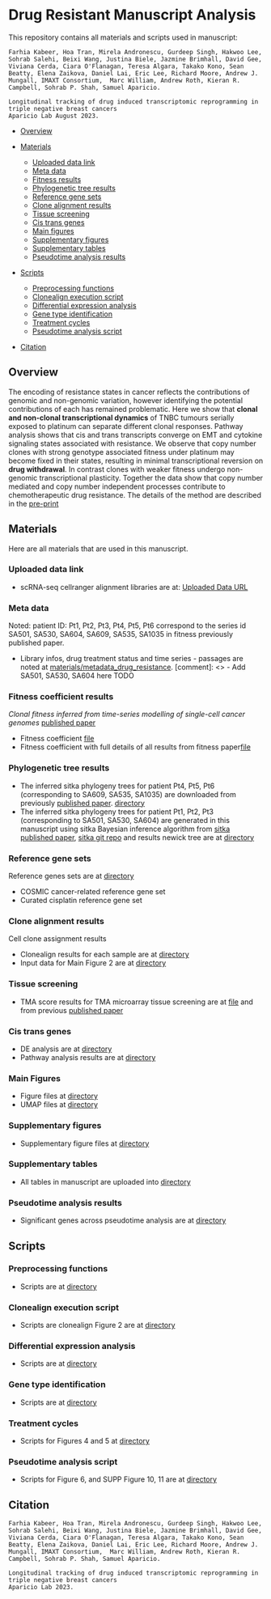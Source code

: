 
# Drug Resistant Manuscript Analysis

This repository contains all materials and scripts used in manuscript: 
```
Farhia Kabeer, Hoa Tran, Mirela Andronescu, Gurdeep Singh, Hakwoo Lee, Sohrab Salehi, Beixi Wang, Justina Biele, Jazmine Brimhall, David Gee, Viviana Cerda, Ciara O'Flanagan, Teresa Algara, Takako Kono, Sean Beatty, Elena Zaikova, Daniel Lai, Eric Lee, Richard Moore, Andrew J. Mungall, IMAXT Consortium,  Marc William, Andrew Roth, Kieran R. Campbell, Sohrab P. Shah, Samuel Aparicio.

Longitudinal tracking of drug induced transcriptomic reprogramming in triple negative breast cancers
Aparicio Lab August 2023. 

```

- [Overview](#overview)
- [Materials](#materials)
  - [Uploaded data link](#uploaded-data-link)
  - [Meta data](#meta-data)
  - [Fitness results](#fitness-coefficient-results)
  - [Phylogenetic tree results](#phylogenetic-tree-results)
  - [Reference gene sets](#reference-gene-sets)
  - [Clone alignment results](#clone-alignment-results)
  - [Tissue screening](#tissue-screening)
  - [Cis trans genes](#cis-trans-genes)
  - [Main figures](#main-figures)
  - [Supplementary figures](#supplementary-figures)
  - [Supplementary tables](#supplementary-tables)
  - [Pseudotime analysis results](#pseudotime-analysis-results)
 
- [Scripts](#scripts)
  - [Preprocessing functions](#preprocessing-functions)
  - [Clonealign execution script](#clonealign-execution-script)
  - [Differential expression analysis](#differential-expression-analysis)
  - [Gene type identification](#gene-type-identification)
  - [Treatment cycles](#treatment-cycles)
  - [Pseudotime analysis script](#pseudotime-analysis-script)
- [Citation](#citation)


## Overview

The encoding of resistance states in cancer reflects the contributions of genomic and non-genomic variation, however identifying the potential contributions of each has remained problematic. Here we show that **clonal and non-clonal transcriptional dynamics** of TNBC tumours serially exposed to platinum can separate different clonal responses. Pathway analysis shows that cis and trans transcripts converge on EMT and cytokine signaling states associated with resistance. We observe that copy number clones with strong genotype associated fitness under platinum may become fixed in their states, resulting in minimal transcriptional reversion on **drug withdrawal**. In contrast clones with weaker fitness undergo non-genomic transcriptional plasticity. Together the data show that copy number mediated and copy number independent processes contribute to chemotherapeutic drug resistance.
The details of the method are described in the [pre-print](https://www.biorxiv.org/content/uploadme_TODO) 



## Materials
Here are all materials that are used in this manuscript. 

### Uploaded data link
- scRNA-seq cellranger alignment libraries are at: [Uploaded Data URL](https://ega-archive.org/studies/EGAS00001007242)


### Meta data
Noted: patient ID: Pt1, Pt2, Pt3, Pt4, Pt5, Pt6 correspond to the series id SA501, SA530, SA604, SA609, SA535, SA1035 in fitness previously published paper. 
- Library infos, drug treatment status and time series - passages are noted at [materials/metadata_drug_resistance](https://github.com/molonc/drug_resistant_material/tree/main/materials/metadata_drug_resistance/). 
[comment]: <> - Add SA501, SA530, SA604 here TODO


### Fitness coefficient results
*Clonal fitness inferred from time-series modelling of single-cell cancer genomes* [published paper](http://dx.doi.org/10.1038/s41586-021-03648-3)

- Fitness coefficient [file](https://github.com/molonc/drug_resistant_material/tree/main/materials/fitness_paper_DLP/SUPP_Table2_fitness_coefficients.csv.gz)
- Fitness coefficient with full details of all results from fitness paper[file](https://github.com/molonc/drug_resistant_material/tree/main/materials/fitness_paper_DLP/master_file_fitness_materials_373358_2_data_set_3595534_qnqbt5_results.xlsx)


### Phylogenetic tree results

- The inferred sitka phylogeny trees for patient Pt4, Pt5, Pt6 (corresponding to SA609, SA535, SA1035) are downloaded from previously [published paper](http://dx.doi.org/10.1038/s41586-021-03648-3). [directory](https://github.com/molonc/drug_resistant_material/tree/main/materials/fitness_paper_DLP/)
- The inferred sitka phylogeny trees for patient Pt1, Pt2, Pt3 (corresponding to SA501, SA530, SA604) are generated in this manuscript using sitka Bayesian inference algorithm from [sitka published paper](https://peercommunityjournal.org/articles/10.24072/pcjournal.292/), [sitka git repo](https://github.com/UBC-Stat-ML/sitkatree/) and results newick tree are at [directory](https://github.com/molonc/drug_resistant_material/tree/main/materials/fitness_paper_DLP/)


### Reference gene sets
Reference genes sets are at [directory](https://github.com/molonc/drug_resistant_material/tree/main/materials/biodatabase/)
- COSMIC cancer-related reference gene set
- Curated cisplatin reference gene set 


### Clone alignment results
Cell clone assignment results
- Clonealign results for each sample are at [directory](https://github.com/molonc/drug_resistant_material/tree/main/materials/clonealign_results/clonealign/)
- Input data for Main Figure 2 are at [directory](https://github.com/molonc/drug_resistant_material/tree/main/materials/clonealign_plot)

### Tissue screening
- TMA score results for TMA microarray tissue screening are at [file](https://github.com/molonc/drug_resistant_material/blob/main/materials/metadata_drug_resistance/TMA20-001%20TMA_FK3%20with%20scores.xls) and from previous [published paper](http://dx.doi.org/10.1038/s41586-021-03648-3)

### Cis trans genes 
- DE analysis are at [directory](https://github.com/molonc/drug_resistant_material/tree/main/materials/cis_trans/) 
- Pathway analysis results are at [directory](https://github.com/molonc/drug_resistant_material/tree/main/materials/pathway)

### Main Figures 
- Figure files at [directory](https://github.com/molonc/drug_resistant_material/tree/main/materials/main_figures/) 
- UMAP files at [directory](https://github.com/molonc/drug_resistant_material/tree/main/materials/umap_figs/) 

### Supplementary figures 
- Supplementary figure files at [directory](https://github.com/molonc/drug_resistant_material/tree/main/materials/supplementary_figures/) 

### Supplementary tables
- All tables in manuscript are uploaded into [directory](https://github.com/molonc/drug_resistant_material/tree/main/materials/supplementary_tables/) 

### Pseudotime analysis results
- Significant genes across pseudotime analysis are at [directory](https://github.com/molonc/drug_resistant_material/tree/main/materials/trajectory_genes/)


## Scripts

### Preprocessing functions
- Scripts are at [directory](https://github.com/molonc/drug_resistant_material/tree/main/scripts/pipeline/utils/)

### Clonealign execution script 
- Scripts are clonealign Figure 2 are at [directory](https://github.com/molonc/drug_resistant_material/tree/main/scripts/)
### Differential expression analysis
- Scripts are at [directory](https://github.com/molonc/drug_resistant_material/tree/main/scripts/de_edgeR/)
### Gene type identification
- Scripts are at [directory](https://github.com/molonc/drug_resistant_material/tree/main/scripts/cis_trans/)
### Treatment cycles
- Scripts for Figures 4 and 5 at [directory](https://github.com/molonc/drug_resistant_material/tree/main/scripts/treatment_cycles/)
### Pseudotime analysis script
- Scripts for Figure 6, and SUPP Figure 10, 11 are at [directory](https://github.com/molonc/drug_resistant_material/tree/main/scripts/trajectory_analysis/)



## Citation
```
Farhia Kabeer, Hoa Tran, Mirela Andronescu, Gurdeep Singh, Hakwoo Lee, Sohrab Salehi, Beixi Wang, Justina Biele, Jazmine Brimhall, David Gee, Viviana Cerda, Ciara O'Flanagan, Teresa Algara, Takako Kono, Sean Beatty, Elena Zaikova, Daniel Lai, Eric Lee, Richard Moore, Andrew J. Mungall, IMAXT Consortium,  Marc William, Andrew Roth, Kieran R. Campbell, Sohrab P. Shah, Samuel Aparicio.

Longitudinal tracking of drug induced transcriptomic reprogramming in triple negative breast cancers
Aparicio Lab 2023. 

```


